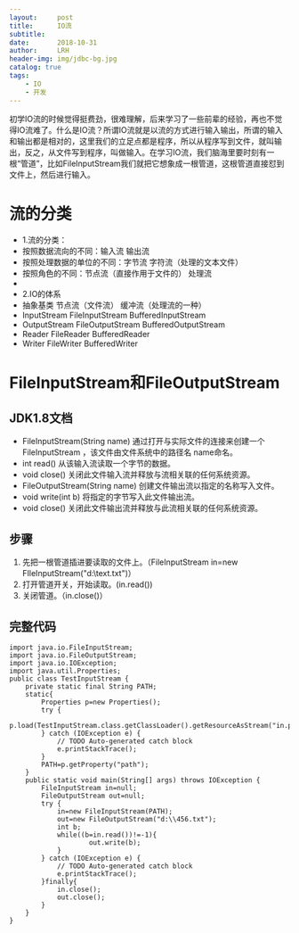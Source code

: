 ```yaml
---
layout:     post
title:      IO流
subtitle:   
date:       2018-10-31
author:     LRH
header-img: img/jdbc-bg.jpg
catalog: true
tags:
    - IO
    - 开发
---
```


初学IO流的时候觉得挺费劲，很难理解，后来学习了一些前辈的经验，再也不觉得IO流难了。什么是IO流？所谓IO流就是以流的方式进行输入输出，所谓的输入和输出都是相对的，这里我们的立足点都是程序，所以从程序写到文件，就叫输出，反之，从文件写到程序，叫做输入。在学习IO流，我们脑海里要时刻有一根“管道”，比如FileInputStream我们就把它想象成一根管道，这根管道直接怼到文件上，然后进行输入。

# 流的分类
 * 1.流的分类：
 * 按照数据流向的不同：输入流  输出流
 * 按照处理数据的单位的不同：字节流  字符流（处理的文本文件）
 * 按照角色的不同：节点流（直接作用于文件的）  处理流
 * 
 * 2.IO的体系
 * 抽象基类            节点流（文件流）         缓冲流（处理流的一种）
 * InputStream       FileInputStream         BufferedInputStream
 * OutputStream      FileOutputStream        BufferedOutputStream
 * Reader            FileReader              BufferedReader
 * Writer            FileWriter              BufferedWriter
 
 # FileInputStream和FileOutputStream
 
 ## JDK1.8文档
- FileInputStream(String name) 通过打开与实际文件的连接来创建一个 FileInputStream ，该文件由文件系统中的路径名 name命名。 
- int read() 从该输入流读取一个字节的数据。
- void close() 关闭此文件输入流并释放与流相关联的任何系统资源。  
- FileOutputStream(String name) 创建文件输出流以指定的名称写入文件。
- void write(int b) 将指定的字节写入此文件输出流。  
- void close() 关闭此文件输出流并释放与此流相关联的任何系统资源。  

 ## 步骤
1. 先把一根管道插进要读取的文件上。（FileInputStream in=new FIleInputStream("d:\\text.txt")）
2. 打开管道开关，开始读取。(in.read())
3. 关闭管道。（in.close()）

## 完整代码
```
import java.io.FileInputStream;
import java.io.FileOutputStream;
import java.io.IOException;
import java.util.Properties;
public class TestInputStream {
	private static final String PATH;
	static{
		Properties p=new Properties();
		try {
			p.load(TestInputStream.class.getClassLoader().getResourceAsStream("in.properties"));
		} catch (IOException e) {
			// TODO Auto-generated catch block
			e.printStackTrace();
		}
		PATH=p.getProperty("path");
	}
	public static void main(String[] args) throws IOException {
		FileInputStream in=null;
		FileOutputStream out=null;
		try {
			in=new FileInputStream(PATH);
			out=new FileOutputStream("d:\\456.txt");
			int b;
			while((b=in.read())!=-1){
					out.write(b);
			}
		} catch (IOException e) {
			// TODO Auto-generated catch block
			e.printStackTrace();
		}finally{
			in.close();
			out.close();
		}
	}
}
```


